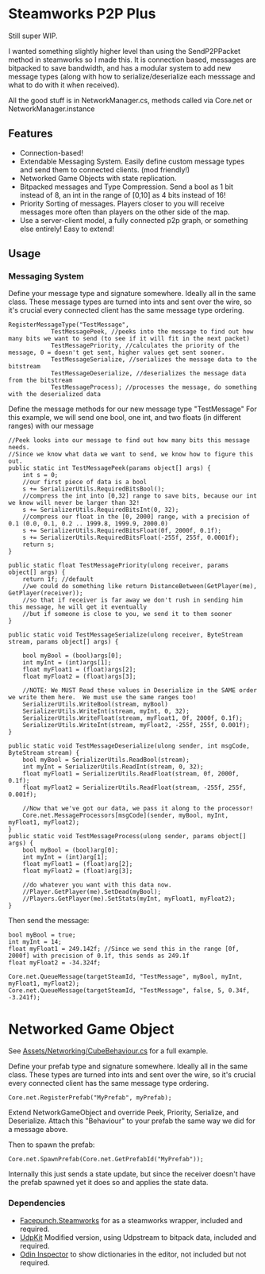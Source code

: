 # Steamworks P2P Plus

Still super WIP.

I wanted something slightly higher level than using the SendP2PPacket method in steamworks so I made this. It is connection based, messages are bitpacked to save bandwidth, and has a modular system to add new message types (along with how to serialize/deserialize each messsage and what to do with it when received).

All the good stuff is in NetworkManager.cs, methods called via Core.net or NetworkManager.instance

## Features
- Connection-based!
- Extendable Messaging System. Easily define custom message types and send them to connected clients. (mod friendly!)
- Networked Game Objects with state replication.
- Bitpacked messages and Type Compression. Send a bool as 1 bit instead of 8, an int in the range of [0,10] as 4 bits instead of 16!
- Priority Sorting of messages. Players closer to you will receive messages more often than players on the other side of the map.
- Use a server-client model, a fully connected p2p graph, or something else entirely! Easy to extend!

## Usage
### Messaging System
Define your message type and signature somewhere. Ideally all in the same class. These message types are turned into ints and sent over the wire, so it's crucial every connected client has the same message type ordering.
```
RegisterMessageType("TestMessage",
            TestMessagePeek, //peeks into the message to find out how many bits we want to send (to see if it will fit in the next packet)
            TestMessagePriority, //calculates the priority of the message, 0 = doesn't get sent, higher values get sent sooner.
            TestMessageSerialize, //serializes the message data to the bitstream
            TestMessageDeserialize, //deserializes the message data from the bitstream
            TestMessageProcess); //processes the message, do something with the deserialized data
````

Define the message methods for our new message type "TestMessage"
For this example, we will send one bool, one int, and two floats (in different ranges) with our message
```
//Peek looks into our message to find out how many bits this message needs.
//Since we know what data we want to send, we know how to figure this out.
public static int TestMessagePeek(params object[] args) {
    int s = 0;
    //our first piece of data is a bool
    s += SerializerUtils.RequiredBitsBool();
    //compress the int into [0,32] range to save bits, because our int we know will never be larger than 32!
    s += SerializerUtils.RequiredBitsInt(0, 32); 
    //compress our float in the [0, 2000] range, with a precision of 0.1 (0.0, 0.1, 0.2 .. 1999.8, 1999.9, 2000.0)
    s += SerializerUtils.RequiredBitsFloat(0f, 2000f, 0.1f);
    s += SerializerUtils.RequiredBitsFloat(-255f, 255f, 0.0001f);
    return s;
}

public static float TestMessagePriority(ulong receiver, params object[] args) {
    return 1f; //default
    //we could do something like return DistanceBetween(GetPlayer(me), GetPlayer(receiver));
    //so that if receiver is far away we don't rush in sending him this message, he will get it eventually
    //but if someone is close to you, we send it to them sooner
}

public static void TestMessageSerialize(ulong receiver, ByteStream stream, params object[] args) {

    bool myBool = (bool)args[0];
    int myInt = (int)args[1];
    float myFloat1 = (float)args[2];
    float myFloat2 = (float)args[3];

    //NOTE: We MUST Read these values in Deserialize in the SAME order we write them here.  We must use the same ranges too!
    SerializerUtils.WriteBool(stream, myBool)
    SerializerUtils.WriteInt(stream, myInt, 0, 32);
    SerializerUtils.WriteFloat(stream, myFloat1, 0f, 2000f, 0.1f);
    SerializerUtils.WriteInt(stream, myFloat2, -255f, 255f, 0.001f);
}

public static void TestMessageDeserialize(ulong sender, int msgCode, ByteStream stream) {
    bool myBool = SerializerUtils.ReadBool(stream);
    int myInt = SerializerUtils.ReadInt(stream, 0, 32);
    float myFloat1 = SerializerUtils.ReadFloat(stream, 0f, 2000f, 0.1f);
    float myFloat2 = SerializerUtils.ReadFloat(stream, -255f, 255f, 0.001f);
    
    //Now that we've got our data, we pass it along to the processor!
    Core.net.MessageProcessors[msgCode](sender, myBool, myInt, myFloat1, myFloat2);
}
public static void TestMessageProcess(ulong sender, params object[] args) {
    bool myBool = (bool)arg[0];
    int myInt = (int)arg[1];
    float myFloat1 = (float)arg[2];
    float myFloat2 = (float)arg[3];
    
    //do whatever you want with this data now.
    //Player.GetPlayer(me).SetDead(myBool);
    //Players.GetPlayer(me).SetStats(myInt, myFloat1, myFloat2);
}

```

Then send the message:
```
bool myBool = true;
int myInt = 14;
float myFloat1 = 249.142f; //Since we send this in the range [0f, 2000f] with precision of 0.1f, this sends as 249.1f
float myFloat2 = -34.324f;

Core.net.QueueMessage(targetSteamId, "TestMessage", myBool, myInt, myFloat1, myFloat2);
Core.net.QueueMessage(targetSteamId, "TestMessage", false, 5, 0.34f, -3.241f);
```

# Networked Game Object
See [Assets/Networking/CubeBehaviour.cs](https://github.com/DMeville/Steamworks-P2P-Plus/blob/master/Assets/Networking/CubeBehaviour.cs) for a full example.

Define your prefab type and signature somewhere. Ideally all in the same class. These types are turned into ints and sent over the wire, so it's crucial every connected client has the same message type ordering.

```
Core.net.RegisterPrefab("MyPrefab", myPrefab);
```
Extend NetworkGameObject and override Peek, Priority, Serialize, and Deserialize. Attach this "Behaviour" to your prefab the same way we did for a message above.  

Then to spawn the prefab:

```
Core.net.SpawnPrefab(Core.net.GetPrefabId("MyPrefab"));

```

Internally this just sends a state update, but since the receiver doesn't have the prefab spawned yet it does so and applies the state data.


### Dependencies
- [Facepunch.Steamworks](https://github.com/Facepunch/Facepunch.Steamworks) for as a steamworks wrapper, included and required. 
- [UdpKit](https://github.com/DMeville/udpkit) Modified version, using Udpstream to bitpack data, included and required. 
- [Odin Inspector](https://assetstore.unity.com/packages/tools/utilities/odin-inspector-and-serializer-89041) to show dictionaries in the editor, not included but not required.
